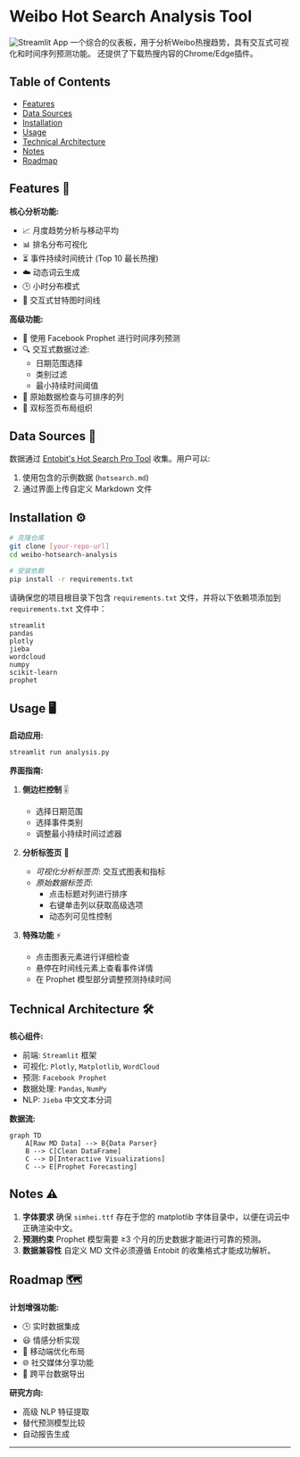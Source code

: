 # Weibo Hot Search Analysis Tool

![Streamlit App](https://static.streamlit.io/badges/streamlit_badge_black_white.svg)
一个综合的仪表板，用于分析Weibo热搜趋势，具有交互式可视化和时间序列预测功能。
还提供了下载热搜内容的Chrome/Edge插件。

## Table of Contents

- [Features](#features)
- [Data Sources](#data-sources)
- [Installation](#installation)
- [Usage](#usage)
- [Technical Architecture](#technical-architecture)
- [Notes](#notes)
- [Roadmap](#roadmap)

## Features 🚀

**核心分析功能:**

- 📈 月度趋势分析与移动平均
- 📊 排名分布可视化
- ⏳ 事件持续时间统计 (Top 10 最长热搜)
- ☁️ 动态词云生成
- 🕒 小时分布模式
- 📅 交互式甘特图时间线

**高级功能:**

- 🔮 使用 Facebook Prophet 进行时间序列预测
- 🔍 交互式数据过滤:
  - 日期范围选择
  - 类别过滤
  - 最小持续时间阈值
- 📑 原始数据检查与可排序的列
- 🎨 双标签页布局组织

## Data Sources 📂

数据通过 [Entobit&#39;s Hot Search Pro Tool](https://entobit.com) 收集。用户可以:

1. 使用包含的示例数据 (`hotsearch.md`)
2. 通过界面上传自定义 Markdown 文件

## Installation ⚙️

```bash
# 克隆仓库
git clone [your-repo-url]
cd weibo-hotsearch-analysis

# 安装依赖
pip install -r requirements.txt
```

请确保您的项目根目录下包含 `requirements.txt` 文件，并将以下依赖项添加到 `requirements.txt` 文件中：

```
streamlit
pandas
plotly
jieba
wordcloud
numpy
scikit-learn
prophet
```

## Usage 🖥️

**启动应用:**

```bash
streamlit run analysis.py
```

**界面指南:**

1. **侧边栏控制** 🎚️

   - 选择日期范围
   - 选择事件类别
   - 调整最小持续时间过滤器
2. **分析标签页** 📑

   - *可视化分析标签页*: 交互式图表和指标
   - *原始数据标签页*:
     - 点击标题对列进行排序
     - 右键单击列以获取高级选项
     - 动态列可见性控制
3. **特殊功能** ⚡

   - 点击图表元素进行详细检查
   - 悬停在时间线元素上查看事件详情
   - 在 Prophet 模型部分调整预测持续时间

## Technical Architecture 🛠️

**核心组件:**

- 前端: `Streamlit` 框架
- 可视化: `Plotly`, `Matplotlib`, `WordCloud`
- 预测: `Facebook Prophet`
- 数据处理: `Pandas`, `NumPy`
- NLP: `Jieba` 中文文本分词

**数据流:**

```mermaid
graph TD
    A[Raw MD Data] --> B{Data Parser}
    B --> C[Clean DataFrame]
    C --> D[Interactive Visualizations]
    C --> E[Prophet Forecasting]
```

## Notes ⚠️

1. **字体要求** 确保 `simhei.ttf` 存在于您的 matplotlib 字体目录中，以便在词云中正确渲染中文。
2. **预测约束** Prophet 模型需要 ≥3 个月的历史数据才能进行可靠的预测。
3. **数据兼容性**
   自定义 MD 文件必须遵循 Entobit 的收集格式才能成功解析。

## Roadmap 🗺️

**计划增强功能:**

- 🕒 实时数据集成
- 😃 情感分析实现
- 📱 移动端优化布局
- 🌐 社交媒体分享功能
- 🔗 跨平台数据导出

**研究方向:**

- 高级 NLP 特征提取
- 替代预测模型比较
- 自动报告生成

---
